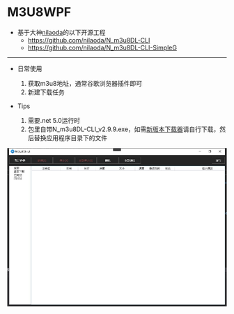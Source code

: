 # M3U8WPF

* 基于大神[nilaoda](https://github.com/nilaoda)的以下开源工程
    * https://github.com/nilaoda/N_m3u8DL-CLI
    * https://github.com/nilaoda/N_m3u8DL-CLI-SimpleG

***

* 日常使用
  1. 获取m3u8地址，通常谷歌浏览器插件即可
  2. 新建下载任务

* Tips
  1. 需要.net 5.0运行时
  2. 包里自带N_m3u8DL-CLI_v2.9.9.exe，如需[新版本下载器](https://github.com/nilaoda/N_m3u8DL-CLI/releases)请自行下载，然后替换应用程序目录下的文件

![image](https://github.com/rybzhw/M3U8WPF/blob/master/Preview.jpg)